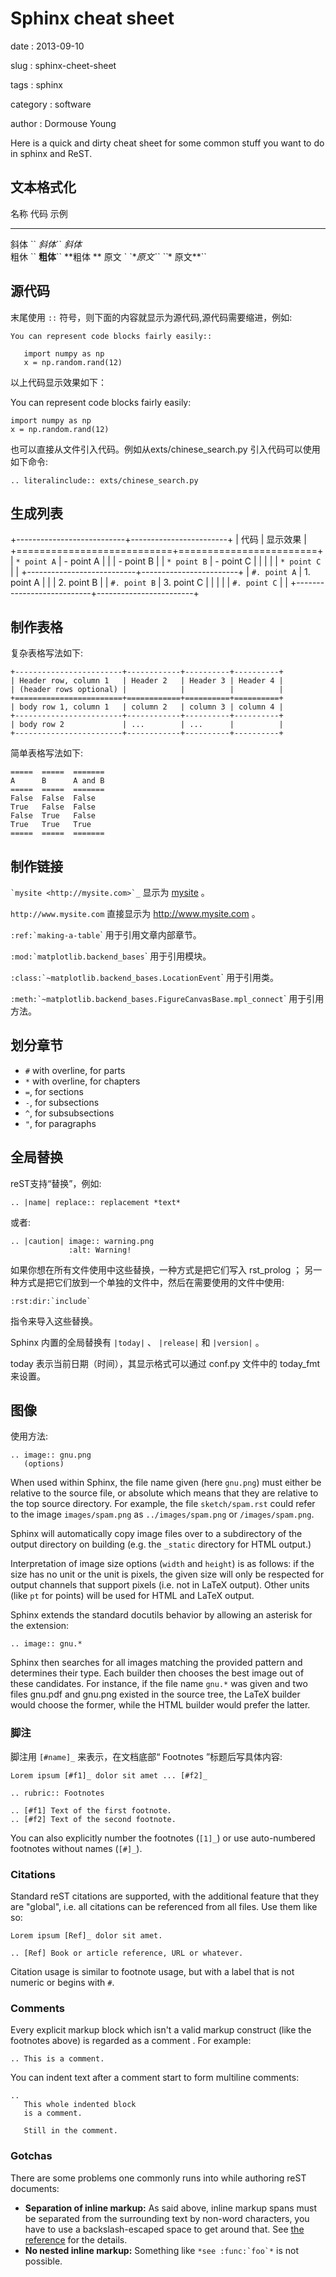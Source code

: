 Sphinx cheat sheet
==================

date
:   2013-09-10

slug
:   sphinx-cheet-sheet

tags
:   sphinx

category
:   software

author
:   Dormouse Young

Here is a quick and dirty cheat sheet for some common stuff you want to
do in sphinx and ReST.

文本格式化
----------

  名称 代码   示例                    
  ----------- ----------------------- --------------
  斜体 \`\`   *斜体*\`\` *斜体*       
  粗休 \`\`   **粗体**\`\` \*\*粗体   \*\*
  原文 \`     \`\**原文\`\` \`\`*\*   原文\*\*\`\`

源代码
------

末尾使用 `::` 符号，则下面的内容就显示为源代码,源代码需要缩进，例如:

    You can represent code blocks fairly easily::

       import numpy as np
       x = np.random.rand(12)

以上代码显示效果如下：

You can represent code blocks fairly easily:

    import numpy as np
    x = np.random.rand(12)

也可以直接从文件引入代码。例如从exts/chinese\_search.py
引入代码可以使用如下命令:

    .. literalinclude:: exts/chinese_search.py

生成列表
--------

+---------------------------+------------------------+
| 代码                      | 显示效果               |
+===========================+========================+
| `* point A`               | -   point A            |
|                           | -   point B            |
| `* point B`               | -   point C            |
|                           |                        |
| `* point C`               |                        |
+---------------------------+------------------------+
| `#. point A`              | 1.  point A            |
|                           | 2.  point B            |
| `#. point B`              | 3.  point C            |
|                           |                        |
| `#. point C`              |                        |
+---------------------------+------------------------+

制作表格
--------

复杂表格写法如下:

    +------------------------+------------+----------+----------+
    | Header row, column 1   | Header 2   | Header 3 | Header 4 |
    | (header rows optional) |            |          |          |
    +========================+============+==========+==========+
    | body row 1, column 1   | column 2   | column 3 | column 4 |
    +------------------------+------------+----------+----------+
    | body row 2             | ...        | ...      |          |
    +------------------------+------------+----------+----------+

简单表格写法如下:

    =====  =====  =======
    A      B      A and B
    =====  =====  =======
    False  False  False
    True   False  False
    False  True   False
    True   True   True
    =====  =====  =======

制作链接
--------

`` `mysite <http://mysite.com>`_ `` 显示为 [mysite](http://mysite.com)
。

`http://www.mysite.com` 直接显示为 <http://www.mysite.com> 。

`` :ref:`making-a-table ``\` 用于引用文章内部章节。

`` :mod:`matplotlib.backend_bases ``\` 用于引用模块。

`` :class:`~matplotlib.backend_bases.LocationEvent ``\` 用于引用类。

`` :meth:`~matplotlib.backend_bases.FigureCanvasBase.mpl_connect ``\`
用于引用方法。

划分章节
--------

-   `#` with overline, for parts
-   `*` with overline, for chapters
-   `=`, for sections
-   `-`, for subsections
-   `^`, for subsubsections
-   `"`, for paragraphs

全局替换
--------

reST支持“替换”，例如:

    .. |name| replace:: replacement *text*

或者:

    .. |caution| image:: warning.png
                 :alt: Warning!

如果你想在所有文件使用中这些替换，一种方式是把它们写入 rst\_prolog ；
另一种方式是把它们放到一个单独的文件中，然后在需要使用的文件中使用:

    :rst:dir:`include`

指令来导入这些替换。

Sphinx 内置的全局替换有 `|today|` 、 `|release|` 和 `|version|` 。

today 表示当前日期（时间），其显示格式可以通过 conf.py 文件中的
today\_fmt 来设置。

图像
----

使用方法:

    .. image:: gnu.png
       (options)

When used within Sphinx, the file name given (here `gnu.png`) must
either be relative to the source file, or absolute which means that they
are relative to the top source directory. For example, the file
`sketch/spam.rst` could refer to the image `images/spam.png` as
`../images/spam.png` or `/images/spam.png`.

Sphinx will automatically copy image files over to a subdirectory of the
output directory on building (e.g. the `_static` directory for HTML
output.)

Interpretation of image size options (`width` and `height`) is as
follows: if the size has no unit or the unit is pixels, the given size
will only be respected for output channels that support pixels (i.e. not
in LaTeX output). Other units (like `pt` for points) will be used for
HTML and LaTeX output.

Sphinx extends the standard docutils behavior by allowing an asterisk
for the extension:

    .. image:: gnu.*

Sphinx then searches for all images matching the provided pattern and
determines their type. Each builder then chooses the best image out of
these candidates. For instance, if the file name `gnu.*` was given and
two files gnu.pdf and gnu.png existed in the source tree, the LaTeX
builder would choose the former, while the HTML builder would prefer the
latter.

### 脚注

脚注用 `[#name]_` 来表示，在文档底部“ Footnotes ”标题后写具体内容:

    Lorem ipsum [#f1]_ dolor sit amet ... [#f2]_

    .. rubric:: Footnotes

    .. [#f1] Text of the first footnote.
    .. [#f2] Text of the second footnote.

You can also explicitly number the footnotes (`[1]_`) or use
auto-numbered footnotes without names (`[#]_`).

### Citations

Standard reST citations are supported, with the additional feature that
they are "global", i.e. all citations can be referenced from all files.
Use them like so:

    Lorem ipsum [Ref]_ dolor sit amet.

    .. [Ref] Book or article reference, URL or whatever.

Citation usage is similar to footnote usage, but with a label that is
not numeric or begins with `#`.

### Comments

Every explicit markup block which isn't a valid markup construct (like
the footnotes above) is regarded as a comment . For example:

    .. This is a comment.

You can indent text after a comment start to form multiline comments:

    ..
       This whole indented block
       is a comment.

       Still in the comment.

### Gotchas

There are some problems one commonly runs into while authoring reST
documents:

-   **Separation of inline markup:** As said above, inline markup spans
    must be separated from the surrounding text by non-word characters,
    you have to use a backslash-escaped space to get around that. See
    [the
    reference](http://docutils.sf.net/docs/ref/rst/restructuredtext.html#inline-markup)
    for the details.
-   **No nested inline markup:** Something like `` *see :func:`foo`* ``
    is not possible.

